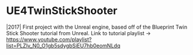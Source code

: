 # UE4TwinStickShooter
|2017| First project with the Unreal engine, based off of the Blueprint Twin Stick Shooter tutorial from Unreal.
Link to tutorial playlist -> https://www.youtube.com/playlist?list=PLZlv_N0_O1gb5sdygbSiEU7hb0eomNLdq
